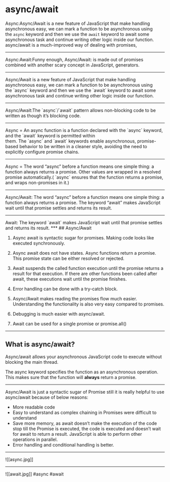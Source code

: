 # async/await
Async:Async/Await is a new feature of JavaScript that make handling asynchronous easy, we can mark a function to be asynchronous using the `async` keyword and then we use the `await` keyword to await some asynchronous task and continue writing other logic inside our function. async/await is a much-improved way of dealing with promises,
<hr>
Async:Await:Funny enough, Async/Await: is made out of promises combined with another scary concept in JavaScript, generators.
<hr>
Async/Await is a new feature of JavaScript that make handling asynchronous easy, we can mark a function to be asynchronous using the `async` keyword and then we use the `await` keyword to await some asynchronous task and continue writing other logic inside our function.
<hr>
Async/Await:The `async`/`await` pattern allows non-blocking code to be written as though it’s blocking code.
<hr>
  Async = An async function is a function declared with the `async` keyword, and the `await` keyword is permitted within them. The `async` and `await` keywords enable asynchronous, promise-based behavior to be written in a cleaner style, avoiding the need to explicitly configure promise chains.
<hr>
  Async = The word “async” before a function means one simple thing: a function always returns a promise. Other values are wrapped in a resolved promise automatically.( `async` ensures that the function returns a promise, and wraps non-promises in it.) 
<hr>
  Async/Await: The word “async” before a function means one simple thing: a function always returns a promise. The keyword “await” makes JavaScript wait until that promise settles and returns its result.
<hr>
  Await: The keyword `await` makes JavaScript wait until that promise settles and returns its result.
  ***
  ## Async/Await

1. Async await is syntactic sugar for promises. Making code looks like executed synchronously.

2. Async await does not have states. Async functions return a promise. This promise state can be either resolved or rejected.

3. Await suspends the called function execution until the promise returns a result for that execution. If there are other functions been called after await, these executions wait until the promise finishes.

4. Error handling can be done with a try-catch block.

5. Async/Await makes reading the promises flow much easier. Understanding the functionality is also very easy compared to promises.

6. Debugging is much easier with async/await.

7. Await can be used for a single promise or promise.all()
***
## What is async/await?

Async/await allows your asynchronous JavaScript code to execute without blocking the main thread.

The async keyword specifies the function as an asynchronous operation. This makes sure that the function will **always** return a promise.
***
Async/Await is just a syntactic sugar of Promise still it is really helpful to use async/await because of below reasons:

-   More readable code
-   Easy to understand as complex chaining in Promises were difficult to understand
-   Save more memory, as await doesn’t make the execution of the code stop till the Promise is executed, the code is executed and doesn’t wait for await to return a result. JavaScript is able to perform other operations in parallel.
-   Error handling and conditional handling is better.

***
![[async.jpg]]
***
![[await.jpg]]
#async #await
